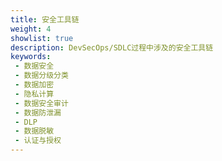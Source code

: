```yaml
---
title: 安全工具链
weight: 4
showlist: true
description: DevSecOps/SDLC过程中涉及的安全工具链
keywords:
 - 数据安全
 - 数据分级分类
 - 数据加密
 - 隐私计算
 - 数据安全审计
 - 数据防泄漏
 - DLP
 - 数据脱敏
 - 认证与授权
---
```

